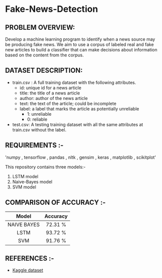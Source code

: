 # Fake-News-Detection
## PROBLEM OVERVIEW:
Develop a machine learning program to identify when a news source may be producing fake news.
We aim to use a corpus of labeled real and fake new articles to build a classifier that can make
decisions about information based on the content from the corpus.
## DATASET DESCRIPTION:
- train.csv : A full training dataset with the following attributes.
    - id: unique id for a news article
    - title: the title of a news article
    - author: author of the news article
    - text: the text of the article; could be incomplete
    - label: a label that marks the article as potentially unreliable
        - 1: unreliable
        - 0: reliable
- test.csv: A testing training dataset with all the same attributes at train.csv without the label.

## REQUIREMENTS :- 
   'numpy , tensorflow , pandas , nltk , gensim , keras , matplotlib , scikitplot'
    

This repository contains three models:-
 1. LSTM model
 2. Naive-Bayes model
 3. SVM model

## COMPARISON OF ACCURACY :-
   |  Model           |  Accuracy     |
   |:----------------:|:-------------:|
   |  NAIVE BAYES     |  72.31 %      |
   |  LSTM            |  93.72 %      |
   |  SVM             |  91.76 %      | 
 

## REFERENCES :-
- [Kaggle dataset](https://www.kaggle.com/c/fake-news/data)
